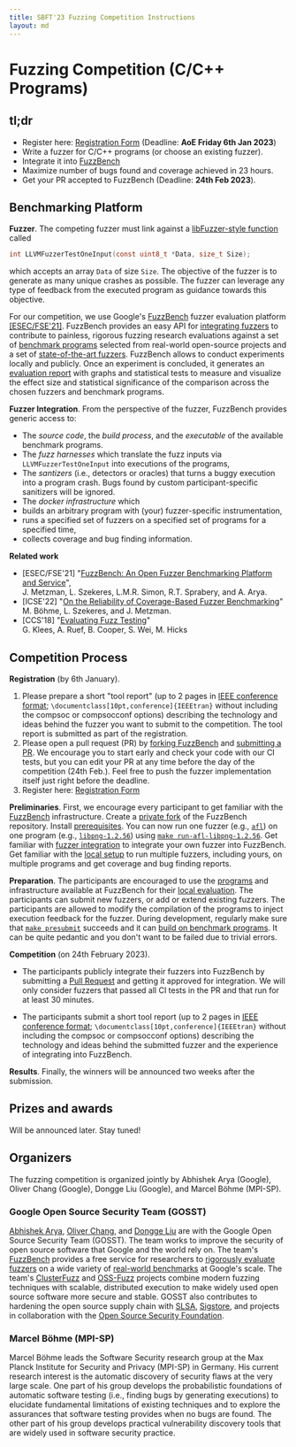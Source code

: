```yaml
---
title: SBFT'23 Fuzzing Competition Instructions
layout: md
---
```

# Fuzzing Competition (C/C++ Programs)

## tl;dr

* Register here: [Registration Form](https://forms.gle/QZgUYysoBizeAKRu9) (Deadline: **AoE Friday 6th Jan 2023**)
* Write a fuzzer for C/C++ programs (or choose an existing fuzzer).
* Integrate it into [FuzzBench](https://google.github.io/fuzzbench/getting-started/adding-a-new-fuzzer/)
* Maximize number of bugs found and coverage achieved in 23 hours.
* Get your PR accepted to FuzzBench (Deadline: **24th Feb 2023**).


## Benchmarking Platform
**Fuzzer**. The competing fuzzer must link against a [libFuzzer-style
function](https://llvm.org/docs/LibFuzzer.html#fuzz-target) called
```C
int LLVMFuzzerTestOneInput(const uint8_t *Data, size_t Size);
```
which accepts an array `Data` of size `Size`. The objective of the fuzzer is to generate as many unique crashes as
possible. The fuzzer can leverage any type of feedback from the executed program as guidance towards this objective.

For our competition, we use Google's [FuzzBench](https://google.github.io/fuzzbench) fuzzer evaluation platform
[[ESEC/FSE'21]](https://research.google/pubs/pub50600/). FuzzBench provides an easy API for [integrating
fuzzers](https://google.github.io/fuzzbench/getting-started/adding-a-new-fuzzer/) to contribute to painless, rigorous
fuzzing research evaluations against a set of [benchmark
programs](https://github.com/google/fuzzbench/tree/master/benchmarks) selected from real-world open-source projects
and a set of [state-of-the-art fuzzers](https://github.com/google/fuzzbench/tree/master/fuzzers). FuzzBench allows to
conduct experiments locally and publicly. Once an experiment is concluded, it generates an [evaluation
report](https://www.fuzzbench.com/reports/sample/index.html) with graphs and statistical tests to measure and
visualize the effect size and statistical significance of the comparison across the chosen fuzzers and benchmark
programs.

**Fuzzer Integration**. From the perspective of the fuzzer, FuzzBench provides generic access to:
* The *source code*, the *build process*, and the *executable* of the available benchmark programs.
* The *fuzz harnesses* which translate the fuzz inputs via `LLVMFuzzerTestOneInput` into executions of the programs,
* The *santizers* (i.e., detectors or oracles) that turns a buggy execution into a program crash. Bugs found by custom
participant-specific sanitizers will be ignored.
* The *docker infrastructure* which
* builds an arbitrary program with (your) fuzzer-specific instrumentation,
* runs a specified set of fuzzers on a specified set of programs for a specified time,
* collects coverage and bug finding information.

**Related work**
* [ESEC/FSE'21] "[FuzzBench: An Open Fuzzer Benchmarking Platform and
Service](https://research.google/pubs/pub50600.pdf)",<br /> J. Metzman, L. Szekeres, L.M.R. Simon, R.T. Sprabery, and
A. Arya.
* [ICSE'22] "[On the Reliability of Coverage-Based Fuzzer
Benchmarking](https://mboehme.github.io/paper/ICSE22.pdf)"<br /> M. B&ouml;hme, L. Szekeres, and J. Metzman.
* [CCS'18] "[Evaluating Fuzz Testing](https://dl.acm.org/doi/10.1145/3243734.3243804)"<br /> G. Klees, A. Ruef, B.
Cooper, S. Wei, M. Hicks



## Competition Process
**Registration** (by 6th January).
1. Please prepare a short "tool report" (up to 2 pages in [IEEE conference
format](https://www.ieee.org/conferences/publishing/templates.html); `\documentclass[10pt,conference]{IEEEtran}`
without including the compsoc or compsocconf options) describing the technology and ideas behind the fuzzer you want
to submit to the competition. The tool report is submitted as part of the registration.
2. Please open a pull request (PR) by [forking FuzzBench](https://github.com/google/fuzzbench/fork) and [submitting a
PR](https://github.com/google/fuzzbench/compare). We encourage you to start early and check your code with our CI
tests, but you can edit your PR at any time before the day of the competition (24th Feb.). Feel free to push the
fuzzer implementation itself just right before the deadline.
3. Register here: [Registration Form](https://forms.gle/QZgUYysoBizeAKRu9)


**Preliminaries**. First, we encourage every participant to get familiar with the
[FuzzBench](https://github.com/google/fuzzbench) infrastructure. Create a [private
fork](https://github.com/new/import) of the FuzzBench repository. Install
[prerequisites](https://google.github.io/fuzzbench/getting-started/prerequisites/). You can now run one fuzzer (e.g.,
[`afl`](https://github.com/google/fuzzbench/tree/master/fuzzers/afl)) on one program (e.g.,
[`libpng-1.2.56`](https://github.com/google/fuzzbench/tree/master/benchmarks/libpng-1.2.56)) using [`make
run-afl-libpng-1.2.56`](https://google.github.io/fuzzbench/getting-started/adding-a-new-fuzzer/#testing-it-out). Get
familiar with [fuzzer integration](https://google.github.io/fuzzbench/getting-started/adding-a-new-fuzzer/) to
integrate your own fuzzer into FuzzBench. Get familiar with the [local
setup](https://google.github.io/fuzzbench/running-a-local-experiment) to run multiple fuzzers, including yours, on
multiple programs and get coverage and bug finding reports.

**Preparation**. The participants are encouraged to use the
[programs](https://github.com/google/fuzzbench/tree/master/benchmarks) and infrastructure available at FuzzBench for
their [local evaluation](https://google.github.io/fuzzbench/running-a-local-experiment). The participants can submit
new fuzzers, or add or extend existing fuzzers. The participants are allowed to modify the compilation of the programs
to inject execution feedback for the fuzzer. During development, regularly make sure that [`make
presubmit`](https://google.github.io/fuzzbench/getting-started/contributing-code/#running-unit-tests) succeeds and it
can [build on benchmark
programs](https://google.github.io/fuzzbench/getting-started/adding-a-new-fuzzer/#testing-it-out). It can be quite
pedantic and you don't want to be failed due to trivial errors.

**Competition** (on 24th February 2023).
* The participants publicly integrate their fuzzers into FuzzBench by submitting a [Pull
Request](https://github.com/google/fuzzbench/pulls) and getting it approved for integration. We will only consider
fuzzers that passed all CI tests in the PR and that run for at least 30 minutes.

* The participants submit a short tool report (up to 2 pages in [IEEE conference
format](https://www.ieee.org/conferences/publishing/templates.html); `\documentclass[10pt,conference]{IEEEtran}`
without including the compsoc or compsocconf options) describing the technology and ideas behind the submitted fuzzer
and the experience of integrating into FuzzBench.

**Results**. Finally, the winners will be announced two weeks after the submission.

## Prizes and awards
Will be announced later. Stay tuned!

## Organizers
The fuzzing competition is organized jointly by Abhishek Arya (Google), Oliver Chang (Google), Dongge Liu (Google),
and Marcel Böhme (MPI-SP).

### Google Open Source Security Team (GOSST)
[Abhishek Arya](https://github.com/inferno-chromium), [Oliver Chang](https://github.com/oliverchang), and [Dongge
Liu](https://github.com/Alan32Liu) are with the Google Open Source Security Team (GOSST). The team works to improve
the security of open source software that Google and the world rely on. The team's
[FuzzBench](https://google.github.io/fuzzbench/) provides a free service for researchers to [rigorously evaluate
fuzzers](https://www.fuzzbench.com/reports/sample/index.html) on a wide variety of [real-world
benchmarks](https://github.com/google/fuzzbench/tree/master/benchmarks) at Google's scale. The team's
[ClusterFuzz](https://google.github.io/clusterfuzz/) and [OSS-Fuzz](https://google.github.io/oss-fuzz/) projects
combine modern fuzzing techniques with scalable, distributed execution to make widely used open source software more
secure and stable. GOSST also contributes to hardening the open source supply chain with [SLSA](https://slsa.dev/),
[Sigstore](https://www.sigstore.dev/), and projects in collaboration with the [Open Source Security
Foundation](https://openssf.org/).

### Marcel Böhme (MPI-SP)
Marcel Böhme leads the Software Security research group at the Max Planck Institute for Security and Privacy (MPI-SP)
in Germany. His current research interest is the automatic discovery of security flaws at the very large scale. One
part of his group develops the probabilistic foundations of automatic software testing (i.e., finding bugs by
generating executions) to elucidate fundamental limitations of existing techniques and to explore the assurances that
software testing provides when no bugs are found. The other part of his group develops practical vulnerability
discovery tools that are widely used in software security practice.
